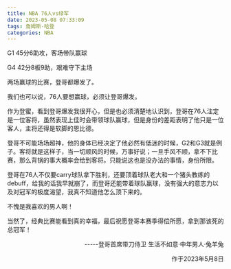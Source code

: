 ```yaml
---
title: NBA 76人vs绿军
date: 2023-05-08 07:33:09
tags: 詹姆斯·哈登
categories: NBA
---
```




G1 45分6助攻，客场带队赢球

G4 42分8板9助，艰难守下主场



两场赢球的比赛，登哥都爆发了。

我们也可以说，76人要想赢球，必须让登哥爆发。

作为登蜜，看到登哥爆发我很开心，但是也必须清楚地认识到，登哥在76人注定是一位客将，虽然表现上佳时会带领球队赢球，但是身份的差距表明了他只是一位客人，主将还得是软脚的恩比德。



登哥不可能场场超神，他的身体已经决定了他必然有低迷的时候，G2和G3就是例子。客将就是这样子，当一切顺风的时候，万事好说；一旦手风不顺，拿不下比赛，那么背锅的事大概率会给到客将。只能说这也是没办法的事情，身份所限。



登哥在76人不仅要carry球队拿下胜利，还要顶着球队老大和一个猪头教练的debuff，给我的话我早就崩了，而登哥还能带着球队赢球，没有强大的意志力以及对冠军的极度渴望，我真不知道他怎么顶下来的。



不愧是我喜欢的男人啊！



当然了，经典比赛能看到真的幸福，最后祝愿登哥本赛季得偿所愿，拿到那该死的总冠军！



<p align="right">-----登哥首席带刀侍卫  生活不如意·中年男人·兔羊兔</p>

<p align="right">作于2023年5月8日</p>
